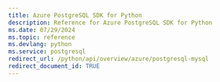 ```yaml
---
title: Azure PostgreSQL SDK for Python
description: Reference for Azure PostgreSQL SDK for Python
ms.date: 07/29/2024
ms.topic: reference
ms.devlang: python
ms.service: postgresql
redirect_url: /python/api/overview/azure/postgresql-mysql
redirect_document_id: TRUE
---
```

